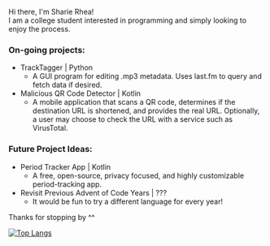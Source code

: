 Hi there, I'm Sharie Rhea! <br />
I am a college student interested in programming and simply looking to enjoy the process.<br />

### On-going projects:<br />
  * TrackTagger | Python<br />
    * A GUI program for editing .mp3 metadata. Uses last.fm to query and fetch data if desired.
  * Malicious QR Code Detector | Kotlin<br />
    * A mobile application that scans a QR code, determines if the destination URL is shortened, and provides the real URL. Optionally, a user may choose to check the URL with a service such as VirusTotal.  

### Future Project Ideas:<br />
  * Period Tracker App | Kotlin<br />
    * A free, open-source, privacy focused, and highly customizable period-tracking app.
  * Revisit Previous Advent of Code Years | ???
    * It would be fun to try a different language for every year!

Thanks for stopping by ^^

[![Top Langs](https://github-readme-stats.vercel.app/api/top-langs/?username=SharieRhea&layout=compact&theme=react)](https://github.com/SharieRhea/github-readme-stats)

<!---
SharieRhea/SharieRhea is a ✨ special ✨ repository because its `README.md` (this file) appears on your GitHub profile.
You can click the Preview link to take a look at your changes.
--->
